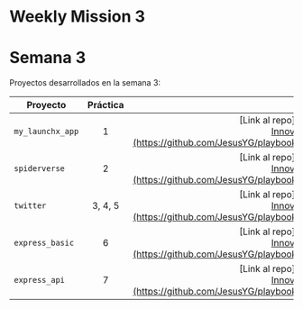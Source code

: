 # Weekly Mission 3
# Semana 3 

Proyectos desarrollados en la semana 3:

| Proyecto | Práctica | Link al repo |
| ------------- |:-------------:| -----:|
|`my_launchx_app`|1|[Link al repo](https://github.com/LaunchX-InnovaccionVirtual/MissionNodeJS](https://github.com/JesusYG/playbook/tree/main/weekly_mission_3)|
|`spiderverse`|2|[Link al repo](https://github.com/LaunchX-InnovaccionVirtual/MissionNodeJS](https://github.com/JesusYG/playbook/tree/main/weekly_mission_3)|
|`twitter`|3, 4, 5|[Link al repo](https://github.com/LaunchX-InnovaccionVirtual/MissionNodeJS](https://github.com/JesusYG/playbook/tree/main/weekly_mission_3)|
|`express_basic`|6|[Link al repo](https://github.com/LaunchX-InnovaccionVirtual/MissionNodeJS](https://github.com/JesusYG/playbook/tree/main/weekly_mission_3)|
|`express_api`|7|[Link al repo](https://github.com/LaunchX-InnovaccionVirtual/MissionNodeJS](https://github.com/JesusYG/playbook/tree/main/weekly_mission_3)|
